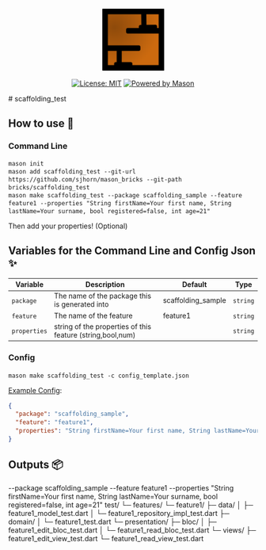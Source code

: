 <p align="center">
<img src="https://raw.githubusercontent.com/sjhorn/scaffolding/master/assets/scaffolding_full.png" height="125" alt="scaffolding logo" />
</p>
<p align="center">
<a href="https://opensource.org/licenses/MIT"><img src="https://img.shields.io/badge/license-MIT-purple.svg" alt="License: MIT"></a>
<a href="https://github.com/felangel/mason"><img src="https://img.shields.io/endpoint?url=https%3A%2F%2Ftinyurl.com%2Fmason-badge" alt="Powered by Mason"></a>
</p>
# scaffolding_test



## How to use 🚀

### Command Line

```
mason init
mason add scaffolding_test --git-url https://github.com/sjhorn/mason_bricks --git-path bricks/scaffolding_test
mason make scaffolding_test --package scaffolding_sample --feature feature1 --properties "String firstName=Your first name, String lastName=Your surname, bool registered=false, int age=21"
```
Then add your properties! (Optional)

## Variables for the Command Line and Config Json ✨

| Variable         | Description                                                | Default                                   | Type     |
| -----------------| ---------------------------------------------------------- | ----------------------------------------- | -------- |
| `package`        | The name of the package this is generated into             | scaffolding_sample                        | `string` |
| `feature`        | The name of the feature                                    | feature1                                  | `string` |
| `properties`     | string of the properties of this feature (string,bool,num) |                                           | `string` |
### Config

`mason make scaffolding_test -c config_template.json`

[Example Config](https://github.com/sjhorn/mason_bricks/tree/main/bricks/scaffolding_test/config_template.json):

```json
{
  "package": "scaffolding_sample",
  "feature": "feature1",
  "properties": "String firstName=Your first name, String lastName=Your surname, bool registered=false, int age=21"
}
```

## Outputs 📦

--package scaffolding_sample --feature feature1 --properties "String firstName=Your first name, String lastName=Your surname, bool registered=false, int age=21"
test/
└─ features/
   └─ feature1/
      ├─ data/
      │  ├─ feature1_model_test.dart
      │  └─ feature1_repository_impl_test.dart
      ├─ domain/
      │  └─ feature1_test.dart
      └─ presentation/
         ├─ bloc/
         │  ├─ feature1_edit_bloc_test.dart
         │  └─ feature1_read_bloc_test.dart
         └─ views/
            ├─ feature1_edit_view_test.dart
            └─ feature1_read_view_test.dart